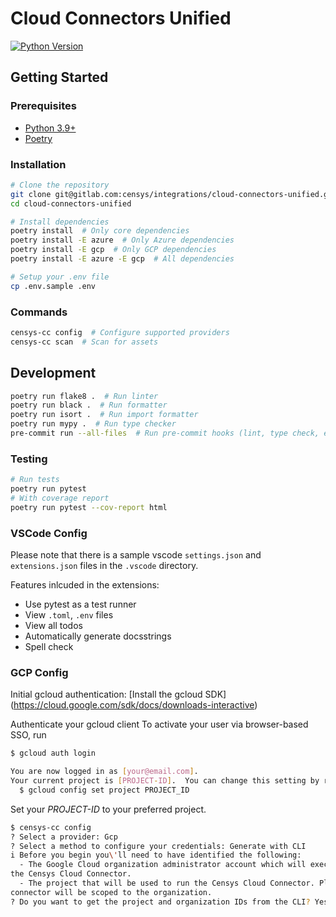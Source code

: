 # Cloud Connectors Unified

[![Python Version](https://img.shields.io/badge/python-3.9%2B-blue?logo=python)](https://www.python.org/downloads/)

## Getting Started

### Prerequisites

- [Python 3.9+](https://www.python.org/downloads/)
- [Poetry](https://python-poetry.org/docs/)

### Installation

```sh
# Clone the repository
git clone git@gitlab.com:censys/integrations/cloud-connectors-unified.git
cd cloud-connectors-unified

# Install dependencies
poetry install  # Only core dependencies
poetry install -E azure  # Only Azure dependencies
poetry install -E gcp  # Only GCP dependencies
poetry install -E azure -E gcp  # All dependencies

# Setup your .env file
cp .env.sample .env
```

### Commands

```sh
censys-cc config  # Configure supported providers
censys-cc scan  # Scan for assets
```

## Development

```sh
poetry run flake8 .  # Run linter
poetry run black .  # Run formatter
poetry run isort .  # Run import formatter
poetry run mypy .  # Run type checker
pre-commit run --all-files  # Run pre-commit hooks (lint, type check, etc.)
```

### Testing

```sh
# Run tests
poetry run pytest
# With coverage report
poetry run pytest --cov-report html
```

### VSCode Config

Please note that there is a sample vscode `settings.json` and `extensions.json`
files in the `.vscode` directory.

Features inlcuded in the extensions:

- Use pytest as a test runner
- View `.toml`, `.env` files
- View all todos
- Automatically generate docsstrings
- Spell check


### GCP Config

<!-- TODO: if this is your first time using Censys cloud connectors, follow these directions. Otherwise, skip to... -->

Initial gcloud authentication:
[Install the gcloud SDK] (https://cloud.google.com/sdk/docs/downloads-interactive)
<!-- Is this necessary? -->
<!-- - Install kubectl
    ```sh
    gcloud components install kubectl
    ``` -->

Authenticate your gcloud client
To activate your user via browser-based SSO, run
```sh
$ gcloud auth login

You are now logged in as [your@email.com].
Your current project is [PROJECT-ID].  You can change this setting by running:
  $ gcloud config set project PROJECT_ID
```
Set your _PROJECT-ID_ to your preferred project.


```sh
$ censys-cc config
? Select a provider: Gcp
? Select a method to configure your credentials: Generate with CLI
i Before you begin you\'ll need to have identified the following:
  - The Google Cloud organization administrator account which will execute scripts that configure
the Censys Cloud Connector.
  - The project that will be used to run the Censys Cloud Connector. Please note that the cloud
connector will be scoped to the organization.
? Do you want to get the project and organization IDs from the CLI? Yes

```